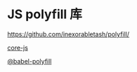 

# JS polyfill 库

https://github.com/inexorabletash/polyfill/

[core-js](https://github.com/zloirock/core-js/tree/master/packages/core-js/modules)

[@babel-polyfill](https://github.com/babel/babel-polyfills)

